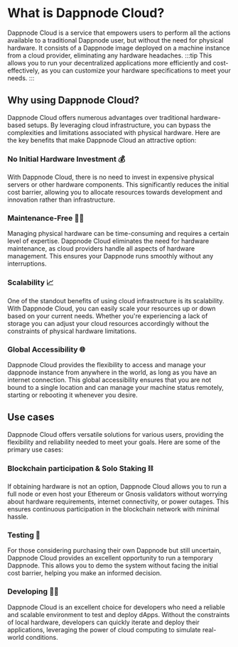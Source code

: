 # What is Dappnode Cloud?

Dappnode Cloud is a service that empowers users to perform all the actions available to a traditional Dappnode user, but without the need for physical hardware. It consists of a Dappnode image deployed on a machine instance from a cloud provider, eliminating any hardware headaches.
:::tip
This allows you to run your decentralized applications more efficiently and cost-effectively, as you can customize your hardware specifications to meet your needs.
:::

## Why using Dappnode Cloud?

Dappnode Cloud offers numerous advantages over traditional hardware-based setups. By leveraging cloud infrastructure, you can bypass the complexities and limitations associated with physical hardware. Here are the key benefits that make Dappnode Cloud an attractive option:

### No Initial Hardware Investment 💰

With Dappnode Cloud, there is no need to invest in expensive physical servers or other hardware components. This significantly reduces the initial cost barrier, allowing you to allocate resources towards development and innovation rather than infrastructure.

### Maintenance-Free 🧑‍🔧️

Managing physical hardware can be time-consuming and requires a certain level of expertise. Dappnode Cloud eliminates the need for hardware maintenance, as cloud providers handle all aspects of hardware management. This ensures your Dappnode runs smoothly without any interruptions.

### Scalability 📈

One of the standout benefits of using cloud infrastructure is its scalability. With Dappnode Cloud, you can easily scale your resources up or down based on your current needs. Whether you're experiencing a lack of storage you can adjust your cloud resources accordingly without the constraints of physical hardware limitations.

### Global Accessibility 🌐

Dappnode Cloud provides the flexibility to access and manage your dappnode instance from anywhere in the world, as long as you have an internet connection. This global accessibility ensures that you are not bound to a single location and can manage your machine status remotely, starting or rebooting it whenever you desire.

## Use cases

Dappnode Cloud offers versatile solutions for various users, providing the flexibility and reliability needed to meet your goals. Here are some of the primary use cases:

### Blockchain participation & Solo Staking ⛓️

If obtaining hardware is not an option, Dappnode Cloud allows you to run a full node or even host your Ethereum or Gnosis validators without worrying about hardware requirements, internet connectivity, or power outages. This ensures continuous participation in the blockchain network with minimal hassle.

### Testing 🧪

For those considering purchasing their own Dappnode but still uncertain, Dappnode Cloud provides an excellent opportunity to run a temporary Dappnode. This allows you to demo the system without facing the initial cost barrier, helping you make an informed decision.

### Developing 🧑‍💻️

Dappnode Cloud is an excellent choice for developers who need a reliable and scalable environment to test and deploy dApps. Without the constraints of local hardware, developers can quickly iterate and deploy their applications, leveraging the power of cloud computing to simulate real-world conditions.
